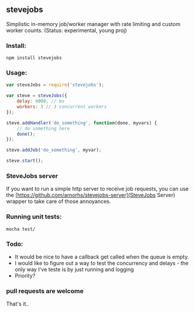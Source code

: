 ## stevejobs

Simplistic in-memory job/worker manager with rate limiting and custom worker counts. (Status: experimental, young proj)

### Install:

    npm install stevejobs

### Usage:
    
```javascript
var steveJobs = require('stevejobs');

var steve = steveJobs({
    delay: 4000, // ms
    workers: 3 // 3 concurrent workers
});

steve.addHandler('do_something', function(done, myvars) {
    // do something here
    done();
});

steve.addJob('do_something', myvar);

steve.start();
```
### SteveJobs server

If you want to run a simple http server to receive job requests, you can use the [https://github.com/arnorhs/stevejobs-server](SteveJobs Server) wrapper to take care of those annoyances.

### Running unit tests:

    mocha test/

### Todo:

- It would be nice to have a callback get called when the queue is empty.
- I would like to figure out a way to test the concurrency and delays - the only way I've teste is by just running and logging
- Priority?

### pull requests are welcome
That's it..
